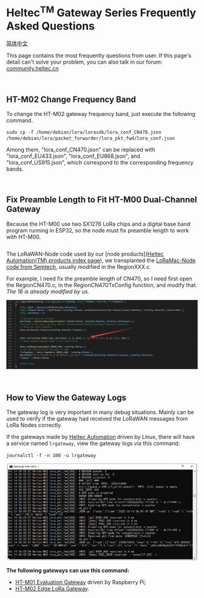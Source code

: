 # Heltec<sup>TM</sup> Gateway Series Frequently Asked Questions
[简体中文](https://heltec-automation.readthedocs.io/zh_CN/latest/gateway/frequently_asked_questions.html)

This page contains the most frequently questions from user. If this page's detail can't solve your problem, you can also talk in our forum: [community.heltec.cn](http://community.heltec.cn/)

&nbsp;

## HT-M02 Change Frequency Band

To change the HT-M02 gateway frequency band, just execute the following command.

```shell
sudo cp -f /home/debian/lora/lorasdk/lora_conf_CN470.json /home/debian/lora/packet_forwarder/lora_pkt_fwd/lora_conf.json
```

Among them, "lora_conf_CN470.json" can be replaced with "lora_conf_EU433.json", "lora_conf_EU868.json", and "lora_conf_US915.json", which correspond to the corresponding frequency bands.

&nbsp;

## Fix Preamble Length to Fit HT-M00 Dual-Channel Gateway

Because the HT-M00 use two SX1276 LoRa chips and a digital base band program running in ESP32, so the node must fix preamble length to work with HT-M00.

```Tip::  The preamble length modified node can still work normally with the gateway using SX1301/2/8

```

The LoRaWAN-Node code used by our [node products]([Heltec Automation(TM) products index page](https://docs.heltec.cn/#/en/products/lora/lora_node/heltec_lora_node_list?id=heltec-lora-node-products-difference-table)), we transplanted the [LoRaMac-Node code from Semtech](https://github.com/Lora-net/LoRaMac-node), usually modified in the RegionXXX.c.

For example, I need fix the preamble length of CN470, so I need first open the RegionCN470.c, in the RegionCN470TxConfig function, and modify that. *The 16 is already modified by us.*

![](img/frequently_asked_questions/01.png)

&nbsp;

## How to View the Gateway Logs

The gateway log is very important in many debug situations. Mainly can be used to verify if the gateway had received the LoRaWAN messages from LoRa Nodes correctly.

If the gateways made by [Heltec Automation](https://heltec.org) driven by Linux, there will have a service named `lrgateway`, view the gateway logs via this command:

`journalctl -f -n 100 -u lrgateway`

![](img/frequently_asked_questions/02.png)

**The following gateways can use this command:**

- [HT-M01 Evaluation Gateway](https://heltec.org/project/ht-m01/) driven by Raspberry Pi;
- [HT-M02 Edge LoRa Gateway](https://heltec.org/project/ht-m02/).